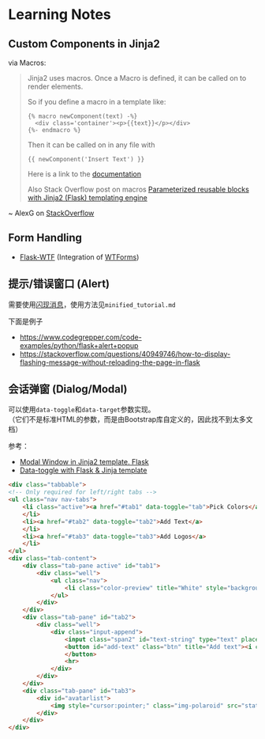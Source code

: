 # Learning Notes
## Custom Components in Jinja2
via Macros:
> Jinja2 uses macros. Once a Macro is defined, it can be called on to render elements.
>
> So if you define a macro in a template like:
> ```
> {% macro newComponent(text) -%}
>   <div class='container'><p>{{text}}</p></div>
> {%- endmacro %}
> ```
> Then it can be called on in any file with
>
> `{{ newComponent('Insert Text') }}`
>
> Here is a link to the [documentation](http://jinja.pocoo.org/docs/2.10/templates/#macros)
>
> Also Stack Overflow post on macros [Parameterized reusable blocks with Jinja2 (Flask) templating engine](https://stackoverflow.com/questions/15106741/parameterized-reusable-blocks-with-jinja2-flask-templating-engine)
>
~ AlexG on [StackOverflow](https://stackoverflow.com/a/55841718)

## Form Handling
* [Flask-WTF](https://flask-wtf.readthedocs.io/en/0.15.x/) (Integration of [WTForms](https://wtforms.readthedocs.io/en/2.3.x/))

## 提示/错误窗口 (Alert)
需要使用[闪现消息](https://flask.net.cn/api.html#flask.flash)，使用方法见`minified_tutorial.md`

下面是例子
* https://www.codegrepper.com/code-examples/python/flask+alert+popup
* https://stackoverflow.com/questions/40949746/how-to-display-flashing-message-without-reloading-the-page-in-flask

## 会话弹窗 (Dialog/Modal)
可以使用`data-toggle`和`data-target`参数实现。  
（它们不是标准HTML的参数，而是由Bootstrap库自定义的，因此找不到太多文档）

参考：
* [Modal Window in Jinja2 template. Flask](https://stackoverflow.com/questions/44606429/modal-window-in-jinja2-template-flask)
* [Data-toggle with Flask & Jinja template](https://stackoverflow.com/questions/23549807/data-toggle-with-flask-jinja-template)
```html
<div class="tabbable">
<!-- Only required for left/right tabs -->
<ul class="nav nav-tabs">
    <li class="active"><a href="#tab1" data-toggle="tab">Pick Colors</a>
    </li>
    <li><a href="#tab2" data-toggle="tab2">Add Text</a>
    </li>
    <li><a href="#tab3" data-toggle="tab3">Add Logos</a>
    </li>
</ul>
<div class="tab-content">
    <div class="tab-pane active" id="tab1">
        <div class="well">
            <ul class="nav">
                <li class="color-preview" title="White" style="background-color:#ffffff;"></li>
            </ul>
        </div>
    </div>
    <div class="tab-pane" id="tab2">
        <div class="well">
            <div class="input-append">
                <input class="span2" id="text-string" type="text" placeholder="add text here...">
                <button id="add-text" class="btn" title="Add text"><i class="icon-share-alt"></i>
                </button>
                <hr>
            </div>
        </div>
    </div>
    <div class="tab-pane" id="tab3">
        <div id="avatarlist">
            <img style="cursor:pointer;" class="img-polaroid" src="static/img/img1.png">
        </div>
    </div>
</div>
```
